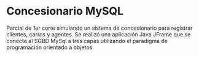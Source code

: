 # Concesionario MySQL

Parcial de 1er corte simulando un sistema de concesionario para registrar clientes, carros y agentes. Se realizó una aplicación Java JFrame que se conecta al SGBD MySql a tres capas utilizando el paradigma de programación orientado a objetos.
